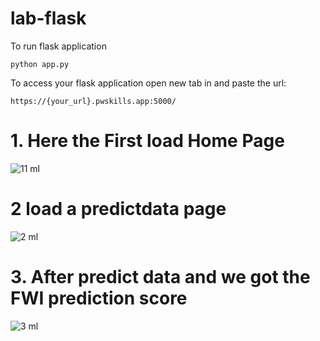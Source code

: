 # lab-flask

<!-- ![image](https://user-images.githubusercontent.com/115451707/196919992-edcfea8b-e3f6-4f35-9398-43be66b5622d.png) -->


To run flask application 

```
python app.py
```


To access your flask application open new tab in and paste the url:
```
https://{your_url}.pwskills.app:5000/
```

# 1. Here the First load Home Page
![11  ml](https://github.com/KavanKumarpatel/ML_projct1/assets/102536246/0e1ad157-9943-4005-8e57-6c90e364444c)

# 2 load a predictdata page 
![2 ml](https://github.com/KavanKumarpatel/ML_projct1/assets/102536246/482d649d-96e5-498e-8fa9-f12bfb22e310)

# 3. After predict data and we got the FWI prediction score 
![3 ml](https://github.com/KavanKumarpatel/ML_projct1/assets/102536246/0de9fd7a-5563-48d9-b409-977e861a77d8)

